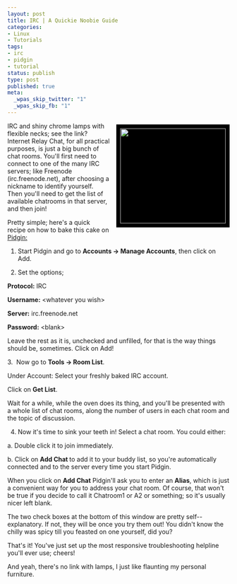```yaml
--- 
layout: post
title: IRC | A Quickie Noobie Guide
categories: 
- Linux
- Tutorials
tags: 
- irc
- pidgin
- tutorial
status: publish
type: post
published: true
meta: 
  _wpas_skip_twitter: "1"
  _wpas_skip_fb: "1"
---
```

<a href="http://halfclosed.files.wordpress.com/2009/11/28112009252.jpg"><img class="aligncenter size-full wp-image-128" style="border:1px solid black;background-color:#000000;float:right;margin:5px 0 15px 15px;padding:8px;" title="Lamp" src="http://halfclosed.files.wordpress.com/2009/11/28112009252.jpg" alt="" width="239" height="215" /></a>IRC and shiny chrome lamps with flexible necks; see the link? Internet Relay Chat, for all practical purposes, is just a big bunch of chat rooms. You'll first need to connect to one of the many IRC servers; like Freenode (irc.freenode.net), after choosing a nickname to identify yourself. Then you'll need to get the list of available chatrooms in that server, and then join!

Pretty simple; here's a quick recipe on how to bake this cake on <a href="http://www.pidgin.im/" target="_blank">Pidgin:</a>
<!--more-->

1. Start Pidgin and go to <strong>Accounts -&gt; Manage Accounts</strong>, then click on Add.

2. Set the options;

<strong>Protocol:</strong> IRC

<strong>Username:</strong> &lt;whatever you wish&gt;

<strong>Server:</strong> irc.freenode.net

<strong>Password:</strong> &lt;blank&gt;

Leave the rest as it is, unchecked and unfilled, for that is the way things should be, sometimes. Click on Add!

3.  Now go to <strong>Tools -&gt; Room List</strong>.

Under Account: Select your freshly baked IRC account.

Click on <strong>Get List</strong>.

Wait for a while, while the oven does its thing, and you'll be presented with a whole list of chat rooms, along the number of users in each chat room and the topic of discussion.

4. Now it's time to sink your teeth in! Select a chat room. You could either:

a. Double click it to join immediately.

b. Click on <strong>Add Chat </strong>to add it to your buddy list, so you're automatically connected and to the server every time you start Pidgin.

When you click on <strong>Add Chat</strong> Pidgin'll ask you to enter an <strong>Alias</strong>, which is just a convenient way for you to address your chat room. Of course, that won't be true if you decide to call it Chatroom1 or A2 or something; so it's usually nicer left blank.

The two check boxes at the bottom of this window are pretty self--explanatory. If not, they will be once you try them out! You didn't know the chilly was spicy till you feasted on one yourself, did you?

That's it! You've just set up the most responsive troubleshooting helpline you'll ever use; cheers!

And yeah, there's no link with lamps, I just like flaunting my personal furniture.
